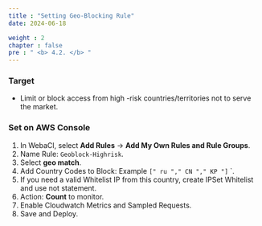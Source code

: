 ```yaml
---
title : "Setting Geo-Blocking Rule"
date: 2024-06-18

weight : 2
chapter : false
pre : " <b> 4.2. </b> "
---
```


### Target
- Limit or block access from high -risk countries/territories not to serve the market.

### Set on AWS Console
1. In WebaCl, select **Add Rules** → **Add My Own Rules and Rule Groups**.
2. Name Rule: `Geoblock-Highrisk`.
3. Select **geo match**.
4. Add Country Codes to Block: Example `[" ru "," CN "," KP "]` `.
5. If you need a valid Whitelist IP from this country, create IPSet Whitelist and use not statement.
6. Action: **Count** to monitor.
7. Enable Cloudwatch Metrics and Sampled Requests.
8. Save and Deploy.